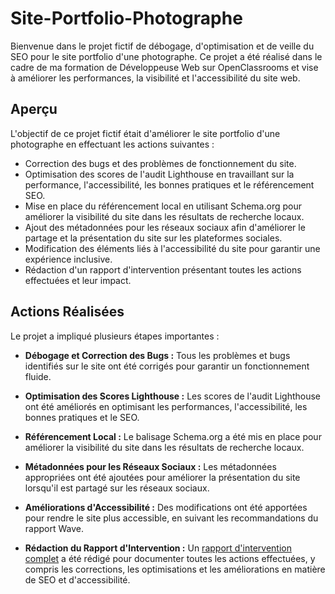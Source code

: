 # Site-Portfolio-Photographe

Bienvenue dans le projet fictif de débogage, d'optimisation et de veille du SEO pour le site portfolio d'une photographe. 
Ce projet a été réalisé dans le cadre de ma formation de Développeuse Web sur OpenClassrooms et vise à améliorer les performances, la visibilité et l'accessibilité du site web.

## Aperçu

L'objectif de ce projet fictif était d'améliorer le site portfolio d'une photographe en effectuant les actions suivantes :

- Correction des bugs et des problèmes de fonctionnement du site.
- Optimisation des scores de l'audit Lighthouse en travaillant sur la performance, l'accessibilité, les bonnes pratiques et le référencement SEO.
- Mise en place du référencement local en utilisant Schema.org pour améliorer la visibilité du site dans les résultats de recherche locaux.
- Ajout des métadonnées pour les réseaux sociaux afin d'améliorer le partage et la présentation du site sur les plateformes sociales.
- Modification des éléments liés à l'accessibilité du site pour garantir une expérience inclusive.
- Rédaction d'un rapport d'intervention présentant toutes les actions effectuées et leur impact.

## Actions Réalisées

Le projet a impliqué plusieurs étapes importantes :

- **Débogage et Correction des Bugs :** Tous les problèmes et bugs identifiés sur le site ont été corrigés pour garantir un fonctionnement fluide.

- **Optimisation des Scores Lighthouse :** Les scores de l'audit Lighthouse ont été améliorés en optimisant les performances, l'accessibilité, les bonnes pratiques et le SEO.

- **Référencement Local :** Le balisage Schema.org a été mis en place pour améliorer la visibilité du site dans les résultats de recherche locaux.

- **Métadonnées pour les Réseaux Sociaux :** Les métadonnées appropriées ont été ajoutées pour améliorer la présentation du site lorsqu'il est partagé sur les réseaux sociaux.

- **Améliorations d'Accessibilité :** Des modifications ont été apportées pour rendre le site plus accessible, en suivant les recommandations du rapport Wave.
  
- **Rédaction du Rapport d'Intervention :** Un [rapport d'intervention complet](https://drive.google.com/file/d/1EO-bERq17oXtb2rTbXEyzkRP_vaYgO5B/view?usp=drive_link) a été rédigé pour documenter toutes les actions effectuées, y compris les corrections, les optimisations et les améliorations en matière de SEO et d'accessibilité.
